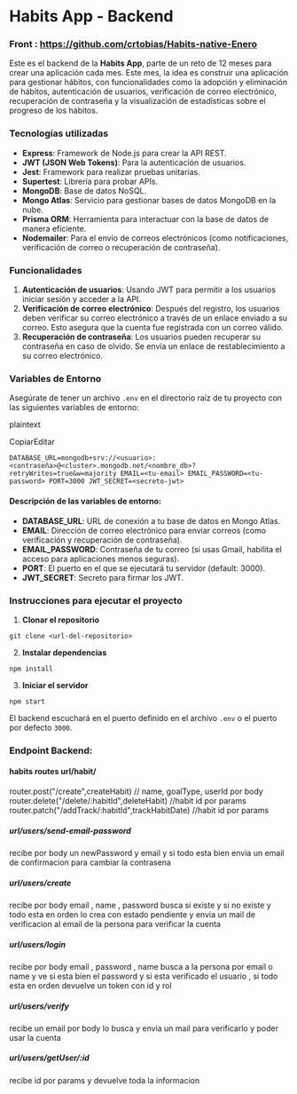 # Habits App - Backend
### Front : https://github.com/crtobias/Habits-native-Enero
Este es el backend de la **Habits App**, parte de un reto de 12 meses para crear una aplicación cada mes. Este mes, la idea es construir una aplicación para gestionar hábitos, con funcionalidades como la adopción y eliminación de hábitos, autenticación de usuarios, verificación de correo electrónico, recuperación de contraseña y la visualización de estadísticas sobre el progreso de los hábitos.

### Tecnologías utilizadas

- **Express**: Framework de Node.js para crear la API REST.
- **JWT (JSON Web Tokens)**: Para la autenticación de usuarios.
- **Jest**: Framework para realizar pruebas unitarias.
- **Supertest**: Librería para probar APIs.
- **MongoDB**: Base de datos NoSQL.
- **Mongo Atlas**: Servicio para gestionar bases de datos MongoDB en la nube.
- **Prisma ORM**: Herramienta para interactuar con la base de datos de manera eficiente.
- **Nodemailer**: Para el envío de correos electrónicos (como notificaciones, verificación de correo o recuperación de contraseña).

### Funcionalidades

1. **Autenticación de usuarios**: Usando JWT para permitir a los usuarios iniciar sesión y acceder a la API.
2. **Verificación de correo electrónico**: Después del registro, los usuarios deben verificar su correo electrónico a través de un enlace enviado a su correo. Esto asegura que la cuenta fue registrada con un correo válido.
3. **Recuperación de contraseña**: Los usuarios pueden recuperar su contraseña en caso de olvido. Se envía un enlace de restablecimiento a su correo electrónico.

### Variables de Entorno

Asegúrate de tener un archivo `.env` en el directorio raíz de tu proyecto con las siguientes variables de entorno:

plaintext

CopiarEditar

`DATABASE_URL=mongodb+srv://<usuario>:<contraseña>@<cluster>.mongodb.net/<nombre_db>?retryWrites=true&w=majority EMAIL=<tu-email> EMAIL_PASSWORD=<tu-password> PORT=3000 JWT_SECRET=<secreto-jwt>`

#### **Descripción de las variables de entorno**:

- **DATABASE_URL**: URL de conexión a tu base de datos en Mongo Atlas.
- **EMAIL**: Dirección de correo electrónico para enviar correos (como verificación y recuperación de contraseña).
- **EMAIL_PASSWORD**: Contraseña de tu correo (si usas Gmail, habilita el acceso para aplicaciones menos seguras).
- **PORT**: El puerto en el que se ejecutará tu servidor (default: 3000).
- **JWT_SECRET**: Secreto para firmar los JWT.

### Instrucciones para ejecutar el proyecto

1. **Clonar el repositorio**

`git clone <url-del-repositorio>`

2. **Instalar dependencias**

`npm install`

3. **Iniciar el servidor**

`npm start`

El backend escuchará en el puerto definido en el archivo `.env` o el puerto por defecto `3000`.

### Endpoint Backend:

#### habits routes url/habit/
router.post("/create",createHabit) // name, goalType, userId por body
router.delete("/delete/:habitId",deleteHabit) //habit id por params
router.patch("/addTrack/:habitId",trackHabitDate) //habit id por params

##### url/users/send-email-password

recibe por body un newPassword y email y si todo esta bien envia un email de confirmacion para cambiar la contrasena
##### url/users/create

recibe por body email , name , password busca si existe y si no existe y todo esta en orden lo crea con estado pendiente y envia un mail de verificacion al email de la persona para verificar la cuenta
##### url/users/login

recibe por body email , password , name busca a la persona por email o name y ve si esta bien el password y si esta verificado el usuario , si todo esta en orden devuelve un token con id y rol
##### url/users/verify 

recibe un email por body lo busca y envia un mail para verificarlo y poder usar la cuenta
##### url/users/getUser/:id

recibe id por params y devuelve toda la informacion
